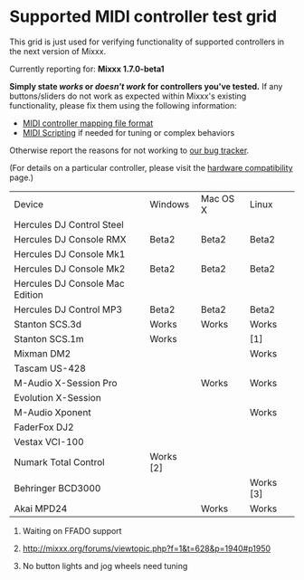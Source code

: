 # Supported MIDI controller test grid

This grid is just used for verifying functionality of supported
controllers in the next version of Mixxx.

Currently reporting for: **Mixxx 1.7.0-beta1**

**Simply state *works* or *doesn't work* for controllers you've
tested.** If any buttons/sliders do not work as expected within Mixxx's
existing functionality, please fix them using the following information:

  - [MIDI controller mapping file
    format](midi_controller_mapping_file_format)
  - [MIDI Scripting](MIDI%20Scripting) if needed for tuning or complex
    behaviors

Otherwise report the reasons for not working to [our bug
tracker](https://launchpad.net/mixxx/+filebug).

(For details on a particular controller, please visit the [hardware
compatibility](hardware%20compatibility) page.)

|                                 |             |          |             |
| ------------------------------- | ----------- | -------- | ----------- |
| Device                          | Windows     | Mac OS X | Linux       |
| Hercules DJ Control Steel       |             |          |             |
| Hercules DJ Console RMX         | Beta2       | Beta2    | Beta2       |
| Hercules DJ Console Mk1         |             |          |             |
| Hercules DJ Console Mk2         | Beta2       | Beta2    | Beta2       |
| Hercules DJ Console Mac Edition |             |          |             |
| Hercules DJ Control MP3         | Beta2       | Beta2    | Beta2       |
| Stanton SCS.3d                  | Works       | Works    | Works       |
| Stanton SCS.1m                  | Works       |          | \[1\]       |
| Mixman DM2                      |             |          | Works       |
| Tascam US-428                   |             |          |             |
| M-Audio X-Session Pro           |             | Works    | Works       |
| Evolution X-Session             |             |          |             |
| M-Audio Xponent                 |             |          | Works       |
| FaderFox DJ2                    |             |          |             |
| Vestax VCI-100                  |             |          |             |
| Numark Total Control            | Works \[2\] |          |             |
| Behringer BCD3000               |             |          | Works \[3\] |
| Akai MPD24                      |             | Works    | Works       |

1.  Waiting on FFADO support

2.  <http://mixxx.org/forums/viewtopic.php?f=1&t=628&p=1940#p1950>

3.  No button lights and jog wheels need tuning
